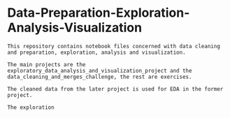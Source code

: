 # Data-Preparation-Exploration-Analysis-Visualization

    This repository contains notebook files concerned with data cleaning and preparation, exploration, analysis and visualization.

    The main projects are the exploratory_data_analysis_and_visualization_project and the data_cleaning_and_merges_challenge, the rest are exercises.

    The cleaned data from the later project is used for EDA in the former project. 

    The exploration 

